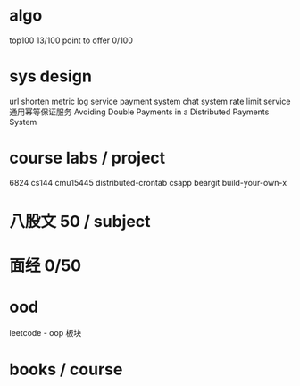 # algo
top100 13/100
point to offer  0/100

# sys design
url shorten
metric log service
payment system
chat system
rate limit service
通用幂等保证服务 Avoiding Double Payments in a Distributed Payments System

# course labs / project
6824
cs144
cmu15445
distributed-crontab
csapp
beargit
build-your-own-x

# 八股文    50 / subject

# 面经  0/50

# ood
leetcode - oop 板块

# books / course

